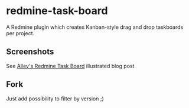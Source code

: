 redmine-task-board
==================

A Redmine plugin which creates Kanban-style drag and drop taskboards per project.

Screenshots
-----------

See [Alley's Redmine Task Board](http://www.alleyinteractive.com/blog/alley-redmine-taskboard/) illustrated blog post

Fork
----

Just add possibility to filter by version ;)
